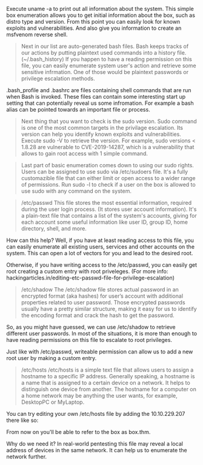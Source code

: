 Execute uname -a to print out all information about the system.
This simple box enumeration allows you to get initial information about the box, such as distro type and version. From this point you can easily look for known exploits and vulnerabilities. And also give you information to create an msfvenom reverse shell.

> Next in our list are auto-generated bash files.
Bash keeps tracks of our actions by putting plaintext used commands into a history file. (~/.bash_history)
If you happen to have a reading permission on this file, you can easily enumerate system user's action and retrieve some sensitive infrmation. One of those would be plaintext passwords or privilege escalation methods. 

.bash_profile and .bashrc are files containing shell commands that are run when Bash is invoked. These files can contain some interesting start up setting that can potentially reveal us some infromation. For example a bash alias can be pointed towards an important file or process.

> Next thing that you want to check is the sudo version.
Sudo command is one of the most common targets in the privilage escalation. Its version can help you identify known exploits and vulnerabilities. Execute sudo -V to retrieve the version.
For example, sudo versions < 1.8.28 are vulnerable to CVE-2019-14287, which is a vulnerability that allows to gain root access with 1 simple command. 

> Last part of basic enumeration comes down to using our sudo rights.
Users can be assigned to use sudo via /etc/sudoers file. It's a fully customazible file that can either limit or open access to a wider range of permissions. Run sudo -l to check if a user on the box is allowed to use sudo with any command on the system. 


> /etc/passwd
This file stores the most essential information, required during the user login process. (It stores user account information). It's a plain-text file that contains a list of the system's accounts, giving for each account some useful information like user ID, group ID, home directory, shell, and more.

How can this help? Well, if you have at least reading access to this file, you can easily enumerate all existing users, services and other accounts on the system. This can open a lot of vectors for you and lead to the desired root. 

Otherwise, if you have writing access to the /etc/passwd, you can easily get root creating a custom entry with root priveleges. 
(For more info: hackingarticles.in/editing-etc-passwd-file-for-privilege-escalation)

> /etc/shadow
The /etc/shadow file stores actual password in an encrypted format (aka hashes) for user’s account with additional properties related to user password. Those encrypted passwords usually have a pretty similar structure, making it easy for us to identify the encoding format and crack the hash to get the password.

So, as you might have guessed, we can use /etc/shadow to retrieve different user passwords. In most of the situations, it is more than enough to have reading permissions on this file to escalate to root privileges. 

Just like with /etc/passwd, writeable permission can allow us to add a new root user by making a custom entry.


> /etc/hosts
/etc/hosts is a simple text file that allows users to assign a hostname to a specific IP address. Generally speaking, a hostname is a name that is assigned to a certain device on a network. It helps to distinguish one device from another. The hostname for a computer on a home network may be anything the user wants, for example, DesktopPC or MyLaptop. 

You can try editing your own /etc/hosts file by adding the 10.10.229.207 there like so:

From now on you'll be able to refer to the box as box.thm.

Why do we need it? In real-world pentesting this file may reveal a local address of devices in the same network. It can help us to enumerate the network further.

